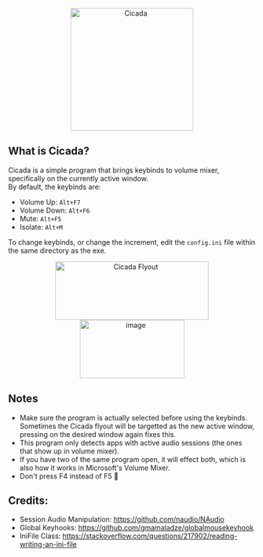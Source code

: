 <div align="center">
  <img width="250" height="250" alt="Cicada" src="https://github.com/user-attachments/assets/2a3d1427-ec16-4803-8194-f8ff8f8c9e07" />
</div>

## What is Cicada?
Cicada is a simple program that brings keybinds to volume mixer, specifically on the currently active window. <br/>
By default, the keybinds are:
- Volume Up: `Alt+F7`
- Volume Down: `Alt+F6`
- Mute: `Alt+F5`
- Isolate: `Alt+M`

To change keybinds, or change the increment, edit the `config.ini` file within the same directory as the exe.
<div align="center">
  <img width="312" height="119" alt="Cicada Flyout" src="https://github.com/user-attachments/assets/d38ef1ba-b131-4cb3-bd0c-befadae29f5a" />
  <img width="213" height="119" alt="image" src="https://github.com/user-attachments/assets/fea5ab16-155c-4f84-9edf-836b4666db17" />
</div>



## Notes
- Make sure the program is actually selected before using the keybinds. Sometimes the Cicada flyout will be targetted as the new active window, pressing on the desired window again fixes this.
- This program only detects apps with active audio sessions (the ones that show up in volume mixer).
- If you have two of the same program open, it will effect both, which is also how it works in Microsoft's Volume Mixer.
- Don't press F4 instead of F5 🦄

## Credits:
- Session Audio Manipulation: https://github.com/naudio/NAudio
- Global Keyhooks: https://github.com/gmamaladze/globalmousekeyhook
- IniFile Class: https://stackoverflow.com/questions/217902/reading-writing-an-ini-file
